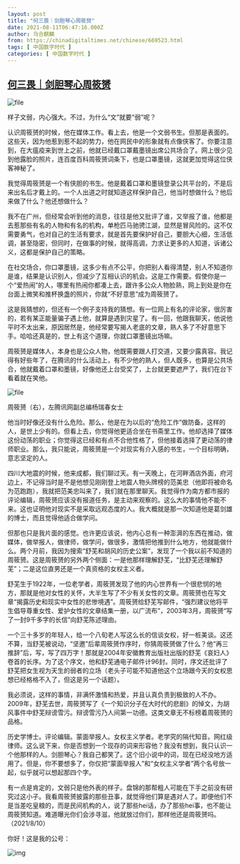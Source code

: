 ```yaml
---
layout: post
title: "何三畏｜剑胆琴心周筱赟"
date: 2021-08-11T06:47:16.000Z
author: 乌合麒麟
from: https://chinadigitaltimes.net/chinese/669523.html
tags: [ 中国数字时代 ]
categories: [ 中国数字时代 ]
---
```

<!--1628664436000-->
[何三畏｜剑胆琴心周筱赟](https://chinadigitaltimes.net/chinese/669523.html)
------

<div>
<p><img src="https://chinadigitaltimes.net/chinese/files/2021/08/image-1628663976068.png" alt="file" /></p><div class="ts"> 样子文弱，内心强大。不过，为什么“文”就要“弱”呢？ </div><p>认识周筱赟的时候，他在媒体工作。看上去，他是一个文弱书生。但那是表面的。这些天，因为他惹到惹不起的势力，他在网民中的形象就有点像侠客了。你要注意到，在大瘟疫来到世上之前，他就已经戴口罩戴墨镜出席公共场合了。网上很少见到他露脸的照片，连百度百科周筱赟词条下，也是口罩墨镜，这就更加觉得这位侠客神秘了。</p><p>我觉得周筱赟是一个有侠胆的书生。他是戴着口罩和墨镜登录公共平台的，不是后来出名后才戴上的。一个人出道之时就知道这样保护自己，他当时想做什么？他后来做了什么？他还想做什么？</p><p>我不在广州，但经常会听到他的消息，往往是他又批评了谁，又举报了谁，他都是去惹那些有名的人物和有名的机构，单枪匹马驰骋江湖，显然是冒风险的。这不仅需要勇气，也对自己的生活有要求，就是首先要保护好自己，要胆大心细，生活低调，甚至隐密，但同时，在做事的时候，就得高调，力求让更多的人知道，诉诸公义，这都是保护自己的策略。</p><p>在社交场合，你口罩墨镜，这多少有点不公平，你把别人看得清楚，别人不知道你是谁，结果是认识别人，但减少了互相认识的机会。这是工作需要。假使你是一个“爱热闹”的人，哪里有热闹你都凑上去，跟许多公众人物脸熟，网上到处是你在台面上微笑和推杯换盏的照片，你就“不好意思”成为周筱赟了。</p><p>这是我猜想的，但还有一个例子支持我的猜想。有一位网上有名的评论家，很厉害的，若有某正能量骗子遇上他，就算是遇到灾星了。有一回，他跟我聊天，他说他平时不太出来，原因居然是，他经常要写揭人老底的文章，熟人多了不好意思下手。哈哈还真是的，世上有这个道理，你就口罩墨镜出场嘛。</p><p>周筱赟是媒体人，本身也是公众人物，他既需要跟人打交道，又要少露真容。我记得有好些年了，在腾讯的什么活动上，有不少他的熟人，但人既多，也算是公共场合，他就戴着口罩和墨镜，好像他还上台受奖了，上台就更要遮严了，我们在台下看着就在笑他。</p><p><img src="https://chinadigitaltimes.net/chinese/files/2021/08/image-1628664013994.png" alt="file" /></p><div class="ts">周筱赟（右），左腾讯网副总编杨瑞春女士  </div><p>他当时好像还没有什么危险。那么，他是在为以后的“危险工作”做防备。这样的人，是世上少有的。但看上去，你觉得他更适合坐在书斋里工作。他却选择了媒体这份动荡的职业；你觉得这已经和有点不合他性格了，但他接着选择了更动荡的律师职业。那么，我只能说，周筱赟是一个对现实有介入感的书生，一个目标明确，意志坚定的人。</p><p>四川大地震的时候，他来成都，我们聊过天。有一天晚上，在河畔酒店外面，府河边上，不记得当时是不是他想见刚刚登上地震人物头牌榜的范美忠（他即将被命名为范跑跑），我就把范美忠叫来了，我们就在那里聊天。我觉得作为南方都市报的评论编辑，周筱赟应该没有报道任务，是主动来观察的。这么大的事情他不能不来。这也证明他对现实不是采取远观态度的人。我大概就是那一次知道他是葛剑雄的博士，而且觉得他适合做学问。</p><p>但那也只是我片面的感觉。也许更应该说，他内心总有一种澎湃的东西在推动，做媒体，做举报人，做律师，做学问，做很多，激情把他推到什么地方，他就能做什么。两个月前，我因为搜索“舒芜和胡风的历史公案”，发现了一个我以前不知道的周筱赟。这是周筱赟的另外两个侧面：一是他那样理解舒芜，“比舒芜还理解舒芜”；二是这位直男还是一个真资格的女权主义者。</p><p>舒芜生于1922年，一位老学者，周筱赟发现了他的内心世界有一个很悲悯的地方，那就是他对女性的关怀，大半生写了不少有关女性的文章。周筱赟也在写文章“揭露历史和现实中女性的悲惨境遇”。周筱赟给舒芜写邮件，“强烈建议他将平生倡导尊重女性、爱护女性的文章结集一册，以广流布”，2003年3月，周筱赟“写了一封9千多字的长信”向舒芜陈述理由。</p><p>一个三十多岁的年轻人，给一个八旬老人写这么长的信谈女权，好一桩美谈。这还不算，当舒芜被说动，“坚邀”后辈周筱赟作序时，你猜周筱赟做了什么？他“再三推辞”后，写，写了四万字！那就是2004年安徽教育出版社出版的舒芜《哀妇人》卷首的长序。为了这个序文，他和舒芜通电子邮件计96封。同时，序文还批评了舒芜把女生视为天生的弱者的立场（老头子可能不知道他这个立场跟今天的女权思想已经格格不入了，但这是另一个话题）。</p><p>我必须说，这样的事情，非满怀激情和热爱，并且认真负责到极致的人不办。2009年，舒芜去世，周筱赟写了《一个知识分子在大时代的悲剧》的悼文，为胡风事件中舒芜辩谤雪污。辩谤雪污乃人间第一功德。这类文章无不标榜着周筱赟的品格。</p><p>历史学博士。评论编辑。蒙面举报人。女权主义学者。老学究的隔代知音。网红级律师。这么说下来，你是否想到一个现存的词来形容他？我没有想到，我只认识一个他那样的人。剑胆琴心？我自己都笑了。这个旧小说中的词，现在已经没地方适用了。但是，你不要想多了，你仅把“蒙面举报人”和“女权主义学者”两个名号放一起，似乎就可以想起那四个字。</p><p>有一点是肯定的，文弱只是他外表的样子。盘锦的那帮粗人可能在下手之前没有研究过这小子。我看周筱赟披露的那些丑事，就觉得他们算是遇对人了。即便他们不是当差吃皇粮的，而是民间机构的人，说了那些hei话，办了那些hei事，也不能让周筱赟知道。难道曝光你们会涉寻滋，他就放过你们，那样他还是周筱赟吗。（2021/8/10）</p><p>你好！这是我的公号：</p><p><img src="https://chinadigitaltimes.net/chinese/files/2021/08/post-669523-611371ea85b64." alt="img" /></p>
</div>
